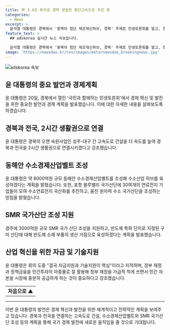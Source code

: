 ```yaml
---
title: 尹 3.4조 투자로 경북 영일만 횡단고속도로 추진 중
categories:
  - News
excerpt: >
  윤석열 대통령은 경북에서 '동북아 첨단 제조혁신허브, 경북' 주제로 민생토론회를 열고, 경북과 전국을 2시간 생활권으로 연결할 계획을 발표했다. 이를 위해 8천억 규모의 동해안 수소경제산업벨트와 3천억 규모의 SMR 국가산단을 조성할 예정이며, 반도체 특화 단지를 육성하는 방침도 밝혀졌다. 이외에도 수소산업과 SMR 지원, 반도체 R&D 인프라 조성을 통한 민생토론회에서의 대통령 발언은 기술지원과 자금 조달이 중요하다는 강조가 있었다.
feature_text: >
  ## adskorea 실시간 뉴스 속보입니다.

  윤석열 대통령은 경북에서 '동북아 첨단 제조혁신허브, 경북' 주제로 민생토론회를 열고, 경북과 전국을 2시간 생활권으로 연결할 계획을 발표했다. 이를 위해 8천억 규모의 동해안 수소경제산업벨트와 3천억 규모의 SMR 국가산단을 조성할 예정이며, 반도체 특화 단지를 육성하는 방침도 밝혀졌다. 이외에도 수소산업과 SMR 지원, 반도체 R&D 인프라 조성을 통한 민생토론회에서의 대통령 발언은 기술지원과 자금 조달이 중요하다는 강조가 있었다.
image: 'https://newsdao.kr/res/images/meta/newsdao_breakingnews.jpg'
---
```


<p><img src="https://newsdao.kr/res/images/meta/newsdao_breakingnews.jpg" alt="adskorea 속보" /></p>

<h2 data-ke-size="size26">윤 대통령의 중요 발언과 경제계획</h2>

<p data-ke-size="size16">윤 대통령은 20일, 경북에서 열린 '국민과 함께하는 민생토론회'에서 경제 혁신 및 발전을 위한 중요한 발언과 경제 계획을 발표했습니다. 이에 대한 자세한 내용을 살펴보도록 하겠습니다.</p>

<h2 data-ke-size="size24">경북과 전국, 2시간 생활권으로 연결</h2>

<p data-ke-size="size16">윤 대통령은 경북의 오랜 숙원사업인 성주-대구 간 고속도로 건설을 더 속도를 높여 경북과 전국을 2시간 생활권으로 연결시키겠다고 강조했습니다.</p>

<h2 data-ke-size="size24">동해안 수소경제산업벨트 조성</h2>

<p data-ke-size="size16">윤 대통령은 약 8000억원 규모 동해안 수소경제산업벨트를 조성해 수소산업 허브를 육성하겠다는 계획을 밝혔습니다. 또한, 포항 블루밸리 국가산단에 30여개의 연료전지 기업들이 모여 수소연료전지 국산화를 추진하고, 울진 원자력 수소 국가산단을 조성하는 방침을 밝혔습니다.</p>

<h2 data-ke-size="size24">SMR 국가산단 조성 지원</h2>

<p data-ke-size="size16">경주에 3000억원 규모 SMR 국가 산단 조성을 지원하고, 반도체 특화 단지로 지정된 구미 산단에 대해 반도체 소재 부품의 생산 거점으로 육성하겠다는 계획을 발표했습니다.</p>

<h2 data-ke-size="size24">산업 혁신을 위한 자금 및 기술지원</h2>

<p data-ke-size="size16">윤 대통령은 회의 도중 "결국 자금지원과 기술지원이 핵심"이라고 지적하며, 정부 재정과 정책금융을 민간투자의 마중물로 잘 활용해 정부 재정을 가급적 적게 쓰면서 민간 자본을 시장에 충분히 공급하게 하는 것이 중요하다고 강조했습니다.</p>

<table>
    <tr>
        <td style="text-align: center; height: 17px;"><b>처음으로 ▲</b></td>
    </tr>
</table>

<hr>

<p data-ke-size="size16">이번 윤 대통령의 발언은 경제 혁신과 발전을 위한 체계적이고 전략적인 계획을 보여주고 있습니다. 경북과 전국을 연결하는 고속도로 건설, 수소경제산업벨트와 SMR 국가산단 조성 등의 계획을 통해 국가 경제 발전에 새로운 움직임을 줄 것으로 기대됩니다.</p>


